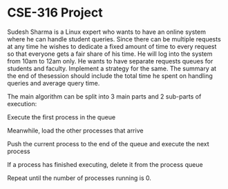 # CSE-316 Project
Sudesh Sharma is a Linux expert who wants to have an online system where he can handle student queries. Since there can be multiple requests at any time he wishes to dedicate a fixed amount of time to every request so that everyone gets a fair share of his time. He will log into the system from 10am to 12am only. He wants to have separate requests queues for students and faculty. Implement a strategy for the same. The summary at the end of thesession should include the total time he spent on handling queries and average query time.

The main algorithm can be split into 3 main parts and 2 sub-parts of execution:

Execute the first process in the queue

Meanwhile, load the other processes that arrive

Push the current process to the end of the queue and execute the next process

If a process has finished executing, delete it from the process queue

Repeat until the number of processes running is 0.
